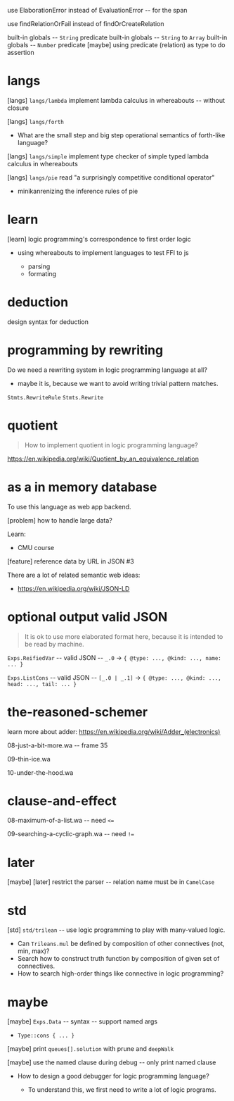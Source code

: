 use ElaborationError instead of EvaluationError -- for the span

use findRelationOrFail instead of findOrCreateRelation

built-in globals -- `String` predicate
built-in globals -- `String` to `Array`
built-in globals -- `Number` predicate
[maybe] using predicate (relation) as type to do assertion

# langs

[langs] `langs/lambda` implement lambda calculus in whereabouts -- without closure

[langs] `langs/forth`

- What are the small step and big step operational semantics of forth-like language?

[langs] `langs/simple` implement type checker of simple typed lambda calculus in whereabouts

[langs] `langs/pie` read "a surprisingly competitive conditional operator"

- minikanrenizing the inference rules of pie

# learn

[learn] logic programming's correspondence to first order logic

- using whereabouts to implement languages to test FFI to js

  - parsing
  - formating

# deduction

design syntax for deduction

# programming by rewriting

Do we need a rewriting system in logic programming language at all?

- maybe it is, because we want to avoid writing trivial pattern matches.

`Stmts.RewriteRule`
`Stmts.Rewrite`

# quotient

> How to implement quotient in logic programming language?

https://en.wikipedia.org/wiki/Quotient_by_an_equivalence_relation

# as a in memory database

To use this language as web app backend.

[problem] how to handle large data?

Learn:

- CMU course

[feature] reference data by URL in JSON #3

There are a lot of related semantic web ideas:

- https://en.wikipedia.org/wiki/JSON-LD

# optional output valid JSON

> It is ok to use more elaborated format here,
> because it is intended to be read by machine.

`Exps.ReifiedVar` -- valid JSON -- `_.0` -> `{ @type: ..., @kind: ..., name: ... }`

`Exps.ListCons` -- valid JSON -- `[_.0 | _.1]` -> `{ @type: ..., @kind: ..., head: ..., tail: ... }`

# the-reasoned-schemer

learn more about adder: https://en.wikipedia.org/wiki/Adder_(electronics)

08-just-a-bit-more.wa -- frame 35

09-thin-ice.wa

10-under-the-hood.wa

# clause-and-effect

08-maximum-of-a-list.wa -- need `<=`

09-searching-a-cyclic-graph.wa -- need `!=`

# later

[maybe] [later] restrict the parser -- relation name must be in `CamelCase`

# std

[std] `std/trilean` -- use logic programming to play with many-valued logic.

- Can `Trileans.mul` be defined by composition of other connectives (not, min, max)?
- Search how to construct truth function by composition of given set of connectives.
- How to search high-order things like connective in logic programming?

# maybe

[maybe] `Exps.Data` -- syntax -- support named args

- `Type::cons { ... }`

[maybe] print `queues[].solution` with prune and `deepWalk`

[maybe] use the named clause during debug -- only print named clause

- How to design a good debugger for logic programming language?

  - To understand this, we first need to write a lot of logic programs.

